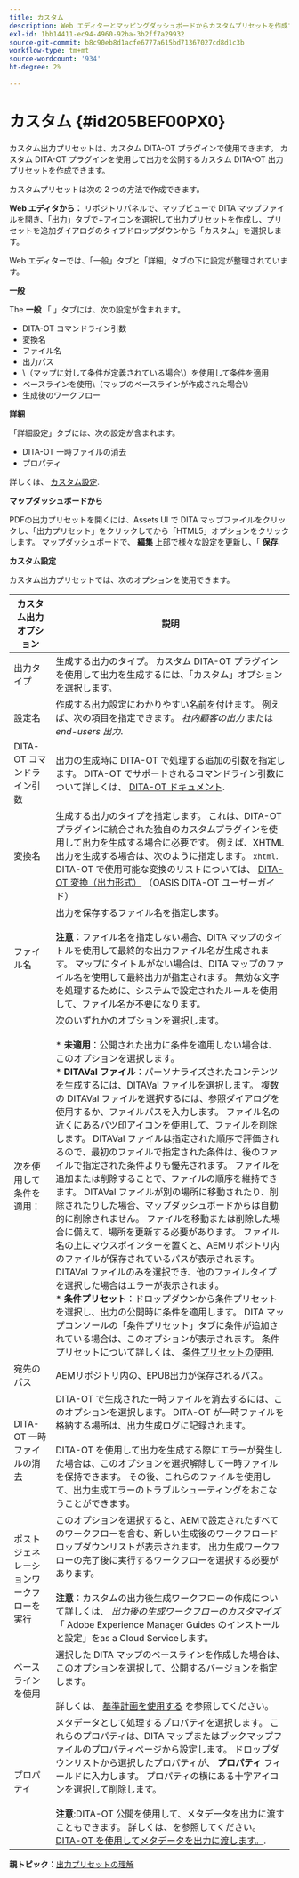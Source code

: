```yaml
---
title: カスタム
description: Web エディターとマッピングダッシュボードからカスタムプリセットを作成する方法を説明します。 AEMガイドでカスタム出力プリセットを設定します。
exl-id: 1bb14411-ec94-4960-92ba-3b2ff7a29932
source-git-commit: b8c90eb8d1acfe6777a615bd71367027cd8d1c3b
workflow-type: tm+mt
source-wordcount: '934'
ht-degree: 2%

---
```


# カスタム {#id205BEF00PX0}

カスタム出力プリセットは、カスタム DITA-OT プラグインで使用できます。 カスタム DITA-OT プラグインを使用して出力を公開するカスタム DITA-OT 出力プリセットを作成できます。

カスタムプリセットは次の 2 つの方法で作成できます。

**Web エディタから：** リポジトリパネルで、マップビューで DITA マップファイルを開き、「出力」タブで+アイコンを選択して出力プリセットを作成し、プリセットを追加ダイアログのタイプドロップダウンから「カスタム」を選択します。

Web エディターでは、「一般」タブと「詳細」タブの下に設定が整理されています。

**一般**

The **一般** 「 」タブには、次の設定が含まれます。

- DITA-OT コマンドライン引数
- 変換名
- ファイル名
- 出力パス
- \（マップに対して条件が定義されている場合\）を使用して条件を適用
- ベースラインを使用\（マップのベースラインが作成された場合\）
- 生成後のワークフロー

**詳細**

「詳細設定」タブには、次の設定が含まれます。

- DITA-OT 一時ファイルの消去
- プロパティ

詳しくは、 [カスタム設定](#id231KJA00REJ).

**マップダッシュボードから**

PDFの出力プリセットを開くには、Assets UI で DITA マップファイルをクリックし、「出力プリセット」をクリックしてから「HTML5」オプションをクリックします。 マップダッシュボードで、 **編集** 上部で様々な設定を更新し、「 **保存**.

**カスタム設定**

カスタム出力プリセットでは、次のオプションを使用できます。

| カスタム出力オプション | 説明 |
| --- | --- |
| 出力タイプ | 生成する出力のタイプ。 カスタム DITA-OT プラグインを使用して出力を生成するには、「カスタム」オプションを選択します。 |
| 設定名 | 作成する出力設定にわかりやすい名前を付けます。 例えば、次の項目を指定できます。 _社内顧客の出力_ または _end-users 出力_. |
| DITA-OT コマンドライン引数 | 出力の生成時に DITA-OT で処理する追加の引数を指定します。 DITA-OT でサポートされるコマンドライン引数について詳しくは、 [DITA-OT ドキュメント](https://www.dita-ot.org/). |
| 変換名 | 生成する出力のタイプを指定します。 これは、DITA-OT プラグインに統合された独自のカスタムプラグインを使用して出力を生成する場合に必要です。 例えば、XHTML 出力を生成する場合は、次のように指定します。 `xhtml`. DITA-OT で使用可能な変換のリストについては、 [DITA-OT 変換（出力形式）](http://www.dita-ot.org/2.3/user-guide/AvailableTransforms.html) （OASIS DITA-OT ユーザーガイド） |
| ファイル名 | 出力を保存するファイル名を指定します。<br><br>**注意**：ファイル名を指定しない場合、DITA マップのタイトルを使用して最終的な出力ファイル名が生成されます。 マップにタイトルがない場合は、DITA マップのファイル名を使用して最終出力が指定されます。 無効な文字を処理するために、システムで設定されたルールを使用して、ファイル名が不要になります。 |
| 次を使用して条件を適用： | 次のいずれかのオプションを選択します。<br><br>* **未適用**：公開された出力に条件を適用しない場合は、このオプションを選択します。<br>* **DITAVal ファイル**：パーソナライズされたコンテンツを生成するには、DITAVal ファイルを選択します。 複数の DITAVal ファイルを選択するには、参照ダイアログを使用するか、ファイルパスを入力します。 ファイル名の近くにあるバツ印アイコンを使用して、ファイルを削除します。 DITAVal ファイルは指定された順序で評価されるので、最初のファイルで指定された条件は、後のファイルで指定された条件よりも優先されます。 ファイルを追加または削除することで、ファイルの順序を維持できます。 DITAVal ファイルが別の場所に移動されたり、削除されたりした場合、マップダッシュボードからは自動的に削除されません。 ファイルを移動または削除した場合に備えて、場所を更新する必要があります。 ファイル名の上にマウスポインターを置くと、AEMリポジトリ内のファイルが保存されているパスが表示されます。 DITAVal ファイルのみを選択でき、他のファイルタイプを選択した場合はエラーが表示されます。<br>* **条件プリセット**：ドロップダウンから条件プリセットを選択し、出力の公開時に条件を適用します。 DITA マップコンソールの「条件プリセット」タブに条件が追加されている場合は、このオプションが表示されます。 条件プリセットについて詳しくは、 [条件プリセットの使用](generate-output-use-condition-presets.md#id1825FL004PN). |
| 宛先のパス | AEMリポジトリ内の、EPUB出力が保存されるパス。 |
| DITA-OT 一時ファイルの消去 | DITA-OT で生成された一時ファイルを消去するには、このオプションを選択します。 DITA-OT が一時ファイルを格納する場所は、出力生成ログに記録されます。<br><br>DITA-OT を使用して出力を生成する際にエラーが発生した場合は、このオプションを選択解除して一時ファイルを保持できます。 その後、これらのファイルを使用して、出力生成エラーのトラブルシューティングをおこなうことができます。 |
| ポストジェネレーションワークフローを実行 | このオプションを選択すると、AEMで設定されたすべてのワークフローを含む、新しい生成後のワークフロードロップダウンリストが表示されます。 出力生成ワークフローの完了後に実行するワークフローを選択する必要があります。<br><br>**注意**：カスタムの出力後生成ワークフローの作成について詳しくは、 _出力後の生成ワークフローのカスタマイズ_ 「 Adobe Experience Manager Guides のインストールと設定」をas a Cloud Serviceします。 |
| ベースラインを使用 | 選択した DITA マップのベースラインを作成した場合は、このオプションを選択して、公開するバージョンを指定します。<br><br>詳しくは、 [基準計画を使用する](generate-output-use-baseline-for-publishing.md#id1825FI0J0PF) を参照してください。 |
| プロパティ | メタデータとして処理するプロパティを選択します。 これらのプロパティは、DITA マップまたはブックマップファイルのプロパティページから設定します。 ドロップダウンリストから選択したプロパティが、 **プロパティ** フィールドに入力します。 プロパティの横にある十字アイコンを選択して削除します。 <br><br>**注意**:DITA-OT 公開を使用して、メタデータを出力に渡すこともできます。 詳しくは、を参照してください。 [DITA-OT を使用してメタデータを出力に渡します。](pass-metadata-dita-ot.md#id21BJ00QD0XA). |

**親トピック：**[&#x200B;出力プリセットの理解](generate-output-understand-presets.md)
